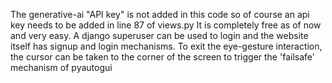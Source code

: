 The generative-ai "API key" is not added in this code so of course an api key needs to be added in line 87 of views.py It is completely free as of now and very easy.
A django superuser can be used to login and the website itself has signup and login mechanisms. 
To exit the eye-gesture interaction, the cursor can be taken to the corner of the screen to trigger the 'failsafe' mechanism of pyautogui
